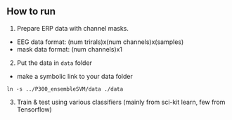 
## How to run
1. Prepare ERP data with channel masks.
  * EEG data format: (num trirals)x(num channels)x(samples)
  * mask data format: (num channels)x1
2. Put the data in `data` folder
  * make a symbolic link to your data folder
  ```
  ln -s ../P300_ensembleSVM/data ./data
  ```
3. Train & test using various classifiers (mainly from sci-kit learn, few from Tensorflow)

